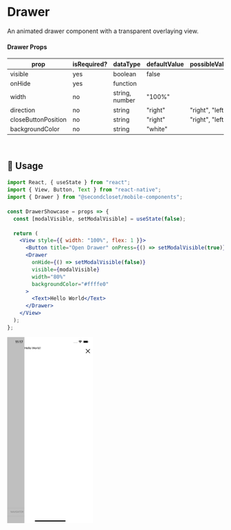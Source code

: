 # Drawer

An animated drawer component with a transparent overlaying view.

<!--- https://www.tablesgenerator.com/markdown_tables -->

#### Drawer Props

| prop                | isRequired? | dataType       | defaultValue | possibleValues  |
| ------------------- | ----------- | -------------- | ------------ | --------------- |
| visible             | yes         | boolean        | false        |                 |
| onHide              | yes         | function       |              |                 |
| width               | no          | string, number | "100%"       |                 |
| direction           | no          | string         | "right"      | "right", "left" |
| closeButtonPosition | no          | string         | "right"      | "right", "left" |
| backgroundColor     | no          | string         | "white"      |                 |

<br/>

## 🔨 Usage

```jsx
import React, { useState } from "react";
import { View, Button, Text } from "react-native";
import { Drawer } from "@secondcloset/mobile-components";

const DrawerShowcase = props => {
  const [modalVisible, setModalVisible] = useState(false);

  return (
    <View style={{ width: "100%", flex: 1 }}>
      <Button title="Open Drawer" onPress={() => setModalVisible(true)} />
      <Drawer
        onHide={() => setModalVisible(false)}
        visible={modalVisible}
        width="80%"
        backgroundColor="#ffffe0"
      >
        <Text>Hello World</Text>
      </Drawer>
    </View>
  );
};
```

<img src="https://github.com/SecondCloset/mobile-components/blob/master/docs/images/Drawer/drawer.png?raw=true" alt="Drawer" width="200">

<br/>
